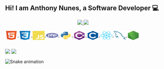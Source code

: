 ## Hi! I am Anthony Nunes, a Software Developer 💻

<div align="center">
  <a href="https://github.com/Mattx-br">
  <img height="180em" src="https://github-readme-stats.vercel.app/api?username=Mattx-br&show_icons=true&theme=dracula&include_all_commits=true&count_private=true"/>
  <img height="180em" src="https://github-readme-stats.vercel.app/api/top-langs/?username=Mattx-br&layout=compact&langs_count=7&theme=dracula"/>
</div>
<div style="display: inline_block"><br>
  <img align="center" alt="Tony-HTML" height="30" width="40" src="https://raw.githubusercontent.com/devicons/devicon/master/icons/html5/html5-original.svg">
  <img align="center" alt="Tony-CSS" height="30" width="40" src="https://raw.githubusercontent.com/devicons/devicon/master/icons/css3/css3-original.svg">
  <img align="center" alt="Tony-Js" height="30" width="40" src="https://raw.githubusercontent.com/devicons/devicon/master/icons/javascript/javascript-plain.svg">
  <img align="center" alt="Tony-php" height="30" width="40" src="https://raw.githubusercontent.com/devicons/devicon/master/icons/php/php-plain.svg">
  <img align="center" alt="Tony-Python" height="30" width="40" src="https://raw.githubusercontent.com/devicons/devicon/master/icons/python/python-original.svg">
  <img align="center" alt="Tony-Csharp" height="30" width="40" src="https://raw.githubusercontent.com/devicons/devicon/master/icons/csharp/csharp-original.svg">
  <img align="center" alt="Tony-C" height="30" width="40" src="https://github.com/devicons/devicon/blob/master/icons/c/c-plain.svg">
  <img align="center" alt="Tony-React" height="30" width="40" src="https://raw.githubusercontent.com/devicons/devicon/master/icons/react/react-original.svg">
<!--   <img align="center" alt="Tony-Laravel" height="30" width="40" src="https://github.com/devicons/devicon/blob/master/icons/laravel/laravel-plain.svg"> -->
  <img align="center" alt="Tony-MySql" height="30" width="40" src="https://github.com/devicons/devicon/blob/master/icons/mysql/mysql-original.svg">  
  <img align="center" alt="Tony-Node" height="30" width="40" src="https://github.com/devicons/devicon/blob/master/icons/nodejs/nodejs-original.svg">  
<!--   <img align="right" alt="Tony-pic" height="130px" width="130px" style="border-radius:50px;" src="https://media-exp1.licdn.com/dms/image/C4E03AQGNiscFPld4Kw/profile-displayphoto-shrink_800_800/0/1606941356804?e=1648684800&v=beta&t=sR7w66HmTb4cO0AK3-7gP0lMVsUEbxYgyDPuh2WI1v4"> -->
</div>
  
  ##
 
<div>
  <a href = "mailto:anthony.nunes022@gmail.com"><img src="https://img.shields.io/badge/-Gmail-%23333?style=for-the-badge&logo=gmail&logoColor=white" target="_blank"></a>
  <a href="https://www.linkedin.com/in/anthony-nunes-022" target="_blank"><img src="https://img.shields.io/badge/-LinkedIn-%230077B5?style=for-the-badge&logo=linkedin&logoColor=white" target="_blank"></a> 
 
  ![Snake animation](https://github.com/Mattx-br/Mattx-br/blob/output/github-contribution-grid-snake.svg)
</div>
